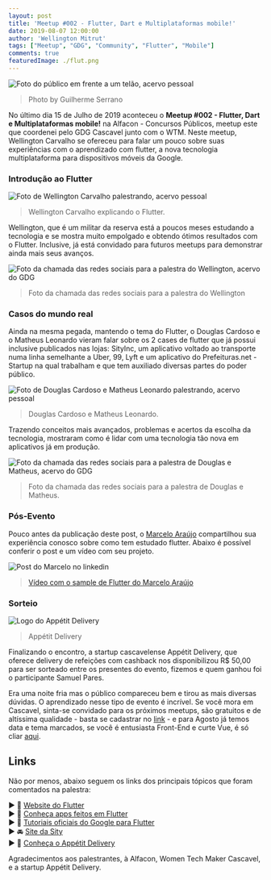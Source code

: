 ```yaml
---
layout: post
title: 'Meetup #002 - Flutter, Dart e Multiplataformas mobile!'
date: 2019-08-07 12:00:00
author: 'Wellington Mitrut'
tags: ["Meetup", "GDG", "Community", "Flutter", "Mobile"]
comments: true
featuredImage: ./flut.png
---
```


![Foto do público em frente a um telão, acervo pessoal](./01.jpg)

> Photo by Guilherme Serrano

No último dia 15 de Julho de 2019 aconteceu o **Meetup #002 - Flutter, Dart e Multiplataformas mobile!** na Alfacon - Concursos Públicos, meetup este que coordenei pelo GDG Cascavel junto com o WTM. Neste meetup, Wellington Carvalho se ofereceu para falar um pouco sobre suas experiências com o aprendizado com flutter, a nova tecnologia multiplataforma para dispositivos móveis da Google.

### Introdução ao Flutter

![Foto de Wellington Carvalho palestrando, acervo pessoal](./02.jpg)

> Wellington Carvalho explicando o Flutter.

Wellington, que é um militar da reserva está a poucos meses estudando a tecnologia e se mostra muito empolgado e obtendo ótimos resultados com o Flutter. Inclusive, já está convidado para futuros meetups para demonstrar ainda mais seus avanços.

![Foto da chamada das redes sociais para a palestra do Wellington, acervo do GDG](./03.png)

> Foto da chamada das redes sociais para a palestra do Wellington

### Casos do mundo real

Ainda na mesma pegada, mantendo o tema do Flutter, o Douglas Cardoso e o Matheus Leonardo vieram falar sobre os 2 cases de flutter que já possui inclusive publicados nas lojas: SityInc, um aplicativo voltado ao transporte numa linha semelhante a Uber, 99, Lyft e um aplicativo do Prefeituras.net - Startup na qual trabalham e que tem auxiliado diversas partes do poder público.

![Foto de Douglas Cardoso e Matheus Leonardo palestrando, acervo pessoal](./05.jpg)

> Douglas Cardoso e Matheus Leonardo.

Trazendo conceitos mais avançados, problemas e acertos da escolha da tecnologia, mostraram como é lidar com uma tecnologia tão nova em aplicativos já em produção.

![Foto da chamada das redes sociais para a palestra de Douglas e Matheus, acervo do GDG](./04.png)

> Foto da chamada das redes sociais para a palestra de Douglas e Matheus.

### Pós-Evento

Pouco antes da publicação deste post, o [Marcelo Araújo](https://www.linkedin.com/in/marcelo-araujo-3179a364/) compartilhou sua experiência conosco sobre como tem estudado flutter. Abaixo é possível conferir o post e um vídeo com seu projeto.

![Post do Marcelo no linkedin](./marcelo.png)

<blockquote class="imgur-embed-pub" lang="en" data-id="a/2WTgIMm"  ><a href="//imgur.com/a/2WTgIMm">Vídeo com o sample de Flutter do Marcelo Araújo</a></blockquote><script async src="//s.imgur.com/min/embed.js" charset="utf-8"></script>

### Sorteio

![Logo do Appétit Delivery](./06.png)

> Appétit Delivery

Finalizando o encontro, a startup cascavelense Appétit Delivery, que oferece delivery de refeições com cashback nos disponibilizou R\$ 50,00 para ser sorteado entre os presentes do evento, fizemos e quem ganhou foi o participante Samuel Pares.

Era uma noite fria mas o público compareceu bem e tirou as mais diversas dúvidas. O aprendizado nesse tipo de evento é incrível. Se você mora em Cascavel, sinta-se convidado para os próximos meetups, são gratuitos e de altíssima qualidade - basta se cadastrar no [link](https://www.meetup.com/pt-BR/GDG-Cascavel/) - e para Agosto já temos data e tema marcados, se você é entusiasta Front-End e curte Vue, é só cliar [aqui](https://www.meetup.com/pt-BR/GDG-Cascavel/events/263654959/).

## Links

Não por menos, abaixo seguem os links dos principais tópicos que foram comentados na palestra:

▶ 🔗 [Website do Flutter](https://flutter.dev/)<br>
▶ 🔗 [Conheça apps feitos em Flutter](https://flutter.dev/showcase)<br>
▶ 🔗 [Tutoriais oficiais do Google para Flutter](https://flutter.dev/docs/codelabs)<br>
▶ 🚘 [Site da Sity](https://www.sityinc.com/)<br>
▶ 🍔 [Conheça o Appétit Delivery](http://appetitdelivery.com.br/)<br>

Agradecimentos aos palestrantes, à Alfacon, Women Tech Maker Cascavel, e a startup Appétit Delivery.
